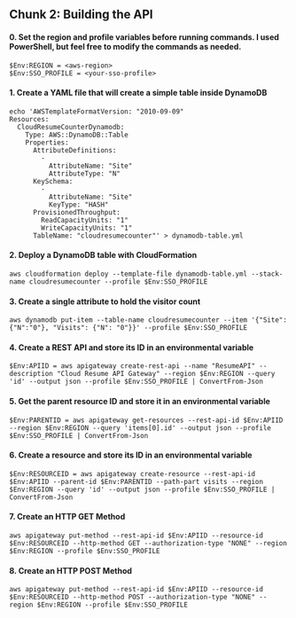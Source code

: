 ## Chunk 2: Building the API
#### 0. Set the region and profile variables before running commands. I used PowerShell, but feel free to modify the commands as needed. 
```shell
$Env:REGION = <aws-region>
$Env:SSO_PROFILE = <your-sso-profile>
```
#### 1. Create a YAML file that will create a simple table inside DynamoDB 
```shell
echo 'AWSTemplateFormatVersion: "2010-09-09"
Resources: 
  CloudResumeCounterDynamodb: 
    Type: AWS::DynamoDB::Table
    Properties: 
      AttributeDefinitions: 
        - 
          AttributeName: "Site"
          AttributeType: "N"
      KeySchema: 
        - 
          AttributeName: "Site"
          KeyType: "HASH"
      ProvisionedThroughput: 
        ReadCapacityUnits: "1"
        WriteCapacityUnits: "1"
      TableName: "cloudresumecounter"' > dynamodb-table.yml
```
#### 2. Deploy a DynamoDB table with CloudFormation
```shell
aws cloudformation deploy --template-file dynamodb-table.yml --stack-name cloudresumecounter --profile $Env:SSO_PROFILE
```

#### 3. Create a single attribute to hold the visitor count
```shell
aws dynamodb put-item --table-name cloudresumecounter --item '{"Site":{"N":"0"}, "Visits": {"N": "0"}}' --profile $Env:SSO_PROFILE
```
#### 4. Create a REST API and store its ID in an environmental variable
```shell
$Env:APIID = aws apigateway create-rest-api --name "ResumeAPI" --description "Cloud Resume API Gateway" --region $Env:REGION --query 'id' --output json --profile $Env:SSO_PROFILE | ConvertFrom-Json
```

#### 5. Get the parent resource ID and store it in an environmental variable
```shell
$Env:PARENTID = aws apigateway get-resources --rest-api-id $Env:APIID --region $Env:REGION --query 'items[0].id' --output json --profile $Env:SSO_PROFILE | ConvertFrom-Json
```

#### 6. Create a resource and store its ID in an environmental variable
```shell
$Env:RESOURCEID = aws apigateway create-resource --rest-api-id $Env:APIID --parent-id $Env:PARENTID --path-part visits --region $Env:REGION --query 'id' --output json --profile $Env:SSO_PROFILE | ConvertFrom-Json
```

#### 7. Create an HTTP GET Method
```shell
aws apigateway put-method --rest-api-id $Env:APIID --resource-id $Env:RESOURCEID --http-method GET --authorization-type "NONE" --region $Env:REGION --profile $Env:SSO_PROFILE
```


#### 8. Create an HTTP POST Method
```shell
aws apigateway put-method --rest-api-id $Env:APIID --resource-id $Env:RESOURCEID --http-method POST --authorization-type "NONE" --region $Env:REGION --profile $Env:SSO_PROFILE
```